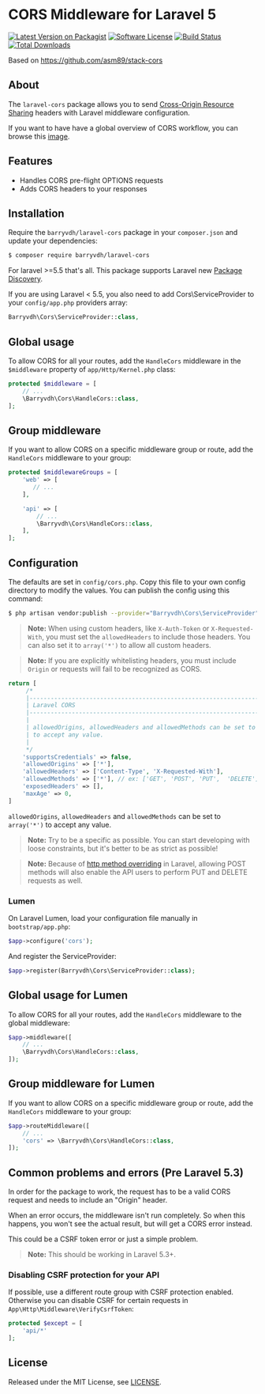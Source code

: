 # CORS Middleware for Laravel 5

[![Latest Version on Packagist][ico-version]][link-packagist]
[![Software License][ico-license]](LICENSE.md)
[![Build Status][ico-travis]][link-travis]
[![Total Downloads][ico-downloads]][link-downloads]

Based on https://github.com/asm89/stack-cors

## About

The `laravel-cors` package allows you to send [Cross-Origin Resource Sharing](http://enable-cors.org/)
headers with Laravel middleware configuration.

If you want to have have a global overview of CORS workflow, you can  browse
this [image](http://www.html5rocks.com/static/images/cors_server_flowchart.png).

## Features

* Handles CORS pre-flight OPTIONS requests
* Adds CORS headers to your responses

## Installation

Require the `barryvdh/laravel-cors` package in your `composer.json` and update your dependencies:
```sh
$ composer require barryvdh/laravel-cors
```

For laravel >=5.5 that's all. This package supports Laravel new [Package Discovery](https://laravel.com/docs/5.5/packages#package-discovery).

If you are using Laravel < 5.5, you also need to add Cors\ServiceProvider to your `config/app.php` providers array:
```php
Barryvdh\Cors\ServiceProvider::class,
```

## Global usage

To allow CORS for all your routes, add the `HandleCors` middleware in the `$middleware` property of  `app/Http/Kernel.php` class:

```php
protected $middleware = [
    // ...
    \Barryvdh\Cors\HandleCors::class,
];
```

## Group middleware

If you want to allow CORS on a specific middleware group or route, add the `HandleCors` middleware to your group:

```php
protected $middlewareGroups = [
    'web' => [
       // ...
    ],

    'api' => [
        // ...
        \Barryvdh\Cors\HandleCors::class,
    ],
];
```

## Configuration

The defaults are set in `config/cors.php`. Copy this file to your own config directory to modify the values. You can publish the config using this command:
```sh
$ php artisan vendor:publish --provider="Barryvdh\Cors\ServiceProvider"
```
> **Note:** When using custom headers, like `X-Auth-Token` or `X-Requested-With`, you must set the `allowedHeaders` to include those headers. You can also set it to `array('*')` to allow all custom headers.

> **Note:** If you are explicitly whitelisting headers, you must include `Origin` or requests will fail to be recognized as CORS.

    
```php
return [
     /*
     |--------------------------------------------------------------------------
     | Laravel CORS
     |--------------------------------------------------------------------------
     |
     | allowedOrigins, allowedHeaders and allowedMethods can be set to array('*')
     | to accept any value.
     |
     */
    'supportsCredentials' => false,
    'allowedOrigins' => ['*'],
    'allowedHeaders' => ['Content-Type', 'X-Requested-With'],
    'allowedMethods' => ['*'], // ex: ['GET', 'POST', 'PUT',  'DELETE']
    'exposedHeaders' => [],
    'maxAge' => 0,
]
```

`allowedOrigins`, `allowedHeaders` and `allowedMethods` can be set to `array('*')` to accept any value.

> **Note:** Try to be a specific as possible. You can start developing with loose constraints, but it's better to be as strict as possible!

> **Note:** Because of [http method overriding](http://symfony.com/doc/current/reference/configuration/framework.html#http-method-override) in Laravel, allowing POST methods will also enable the API users to perform PUT and DELETE requests as well.

### Lumen

On Laravel Lumen, load your configuration file manually in `bootstrap/app.php`:
```php
$app->configure('cors');
```

And register the ServiceProvider:

```php
$app->register(Barryvdh\Cors\ServiceProvider::class);
```

## Global usage for Lumen
To allow CORS for all your routes, add the `HandleCors` middleware to the global middleware:
```php
$app->middleware([
    // ...
    \Barryvdh\Cors\HandleCors::class,
]);
```

## Group middleware for Lumen
If you want to allow CORS on a specific middleware group or route, add the `HandleCors` middleware to your group:

```php
$app->routeMiddleware([
    // ...
    'cors' => \Barryvdh\Cors\HandleCors::class,
]);
```

## Common problems and errors (Pre Laravel 5.3)
In order for the package to work, the request has to be a valid CORS request and needs to include an "Origin" header.

When an error occurs, the middleware isn't run completely. So when this happens, you won't see the actual result, but will get a CORS error instead.

This could be a CSRF token error or just a simple problem.

> **Note:** This should be working in Laravel 5.3+.

### Disabling CSRF protection for your API

If possible, use a different route group with CSRF protection enabled. 
Otherwise you can disable CSRF for certain requests in `App\Http\Middleware\VerifyCsrfToken`:

```php
protected $except = [
    'api/*'
];
```
    
## License

Released under the MIT License, see [LICENSE](LICENSE).

[ico-version]: https://img.shields.io/packagist/v/barryvdh/laravel-cors.svg?style=flat-square
[ico-license]: https://img.shields.io/badge/license-MIT-brightgreen.svg?style=flat-square
[ico-travis]: https://img.shields.io/travis/barryvdh/laravel-cors/master.svg?style=flat-square
[ico-scrutinizer]: https://img.shields.io/scrutinizer/coverage/g/barryvdh/laravel-cors.svg?style=flat-square
[ico-code-quality]: https://img.shields.io/scrutinizer/g/barryvdh/laravel-cors.svg?style=flat-square
[ico-downloads]: https://img.shields.io/packagist/dt/barryvdh/laravel-cors.svg?style=flat-square

[link-packagist]: https://packagist.org/packages/barryvdh/laravel-cors
[link-travis]: https://travis-ci.org/barryvdh/laravel-cors
[link-scrutinizer]: https://scrutinizer-ci.com/g/barryvdh/laravel-cors/code-structure
[link-code-quality]: https://scrutinizer-ci.com/g/barryvdh/laravel-cors
[link-downloads]: https://packagist.org/packages/barryvdh/laravel-cors
[link-author]: https://github.com/barryvdh
[link-contributors]: ../../contributors
